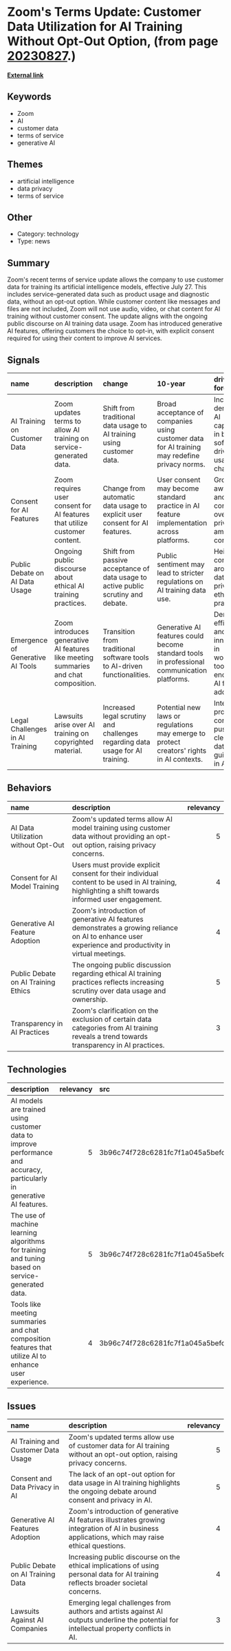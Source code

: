# __Zoom's Terms Update: Customer Data Utilization for AI Training Without Opt-Out Option__, (from page [20230827](https://kghosh.substack.com/p/20230827).)

__[External link](https://www.cnbc.com/2023/08/07/zoom-ai-tools-trained-using-some-customer-data.html?utm_source=substack&utm_medium=email)__



## Keywords

* Zoom
* AI
* customer data
* terms of service
* generative AI

## Themes

* artificial intelligence
* data privacy
* terms of service

## Other

* Category: technology
* Type: news

## Summary

Zoom's recent terms of service update allows the company to use customer data for training its artificial intelligence models, effective July 27. This includes service-generated data such as product usage and diagnostic data, without an opt-out option. While customer content like messages and files are not included, Zoom will not use audio, video, or chat content for AI training without customer consent. The update aligns with the ongoing public discourse on AI training data usage. Zoom has introduced generative AI features, offering customers the choice to opt-in, with explicit consent required for using their content to improve AI services.

## Signals

| name                             | description                                                                         | change                                                                            | 10-year                                                                                       | driving-force                                                                           |   relevancy |
|:---------------------------------|:------------------------------------------------------------------------------------|:----------------------------------------------------------------------------------|:----------------------------------------------------------------------------------------------|:----------------------------------------------------------------------------------------|------------:|
| AI Training on Customer Data     | Zoom updates terms to allow AI training on service-generated data.                  | Shift from traditional data usage to AI training using customer data.             | Broad acceptance of companies using customer data for AI training may redefine privacy norms. | Increasing demand for AI capabilities in business software drives data usage changes.   |           4 |
| Consent for AI Features          | Zoom requires user consent for AI features that utilize customer content.           | Change from automatic data usage to explicit user consent for AI features.        | User consent may become standard practice in AI feature implementation across platforms.      | Growing awareness and concern over data privacy among consumers.                        |           5 |
| Public Debate on AI Data Usage   | Ongoing public discourse about ethical AI training practices.                       | Shift from passive acceptance of data usage to active public scrutiny and debate. | Public sentiment may lead to stricter regulations on AI training data use.                    | Heightened concerns around data privacy and ethical AI practices.                       |           5 |
| Emergence of Generative AI Tools | Zoom introduces generative AI features like meeting summaries and chat composition. | Transition from traditional software tools to AI-driven functionalities.          | Generative AI features could become standard tools in professional communication platforms.   | Demand for efficiency and innovation in workplace tools encourages AI feature adoption. |           4 |
| Legal Challenges in AI Training  | Lawsuits arise over AI training on copyrighted material.                            | Increased legal scrutiny and challenges regarding data usage for AI training.     | Potential new laws or regulations may emerge to protect creators' rights in AI contexts.      | Intellectual property concerns push for clearer data usage guidelines in AI.            |           4 |

## Behaviors

| name                                | description                                                                                                                                          |   relevancy |
|:------------------------------------|:-----------------------------------------------------------------------------------------------------------------------------------------------------|------------:|
| AI Data Utilization without Opt-Out | Zoom's updated terms allow AI model training using customer data without providing an opt-out option, raising privacy concerns.                      |           5 |
| Consent for AI Model Training       | Users must provide explicit consent for their individual content to be used in AI training, highlighting a shift towards informed user engagement.   |           4 |
| Generative AI Feature Adoption      | Zoom's introduction of generative AI features demonstrates a growing reliance on AI to enhance user experience and productivity in virtual meetings. |           4 |
| Public Debate on AI Training Ethics | The ongoing public discussion regarding ethical AI training practices reflects increasing scrutiny over data usage and ownership.                    |           5 |
| Transparency in AI Practices        | Zoom's clarification on the exclusion of certain data categories from AI training reveals a trend towards transparency in AI practices.              |           3 |

## Technologies

| description                                                                                                            |   relevancy | src                              |
|:-----------------------------------------------------------------------------------------------------------------------|------------:|:---------------------------------|
| AI models are trained using customer data to improve performance and accuracy, particularly in generative AI features. |           5 | 3b96c74f728c6281fc7f1a045a5befc7 |
| The use of machine learning algorithms for training and tuning based on service-generated data.                        |           5 | 3b96c74f728c6281fc7f1a045a5befc7 |
| Tools like meeting summaries and chat composition features that utilize AI to enhance user experience.                 |           4 | 3b96c74f728c6281fc7f1a045a5befc7 |

## Issues

| name                                | description                                                                                                                                      |   relevancy |
|:------------------------------------|:-------------------------------------------------------------------------------------------------------------------------------------------------|------------:|
| AI Training and Customer Data Usage | Zoom's updated terms allow use of customer data for AI training without an opt-out option, raising privacy concerns.                             |           5 |
| Consent and Data Privacy in AI      | The lack of an opt-out option for data usage in AI training highlights the ongoing debate around consent and privacy in AI.                      |           5 |
| Generative AI Features Adoption     | Zoom's introduction of generative AI features illustrates growing integration of AI in business applications, which may raise ethical questions. |           4 |
| Public Debate on AI Training Data   | Increasing public discourse on the ethical implications of using personal data for AI training reflects broader societal concerns.               |           4 |
| Lawsuits Against AI Companies       | Emerging legal challenges from authors and artists against AI outputs underline the potential for intellectual property conflicts in AI.         |           3 |